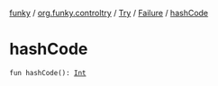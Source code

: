 [funky](../../../index.md) / [org.funky.controltry](../../index.md) / [Try](../index.md) / [Failure](index.md) / [hashCode](.)

# hashCode

`fun hashCode(): `[`Int`](https://kotlinlang.org/api/latest/jvm/stdlib/kotlin/-int/index.html)